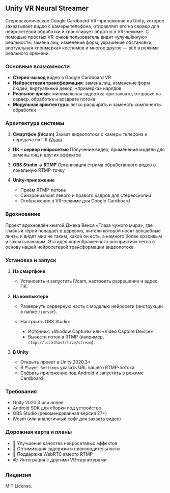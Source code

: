 ## Unity VR Neural Streamer

Стереоскопическое Google Cardboard VR-приложение на Unity, которое захватывает видео с камеры телефона, отправляет его на сервер для нейросетевой обработки и транслирует обратно в VR-режиме. С помощью простых VR-очков пользователь видит «улучшённую» реальность: замена лиц, изменение форм, украшение обстановки, виртуальная «примерка» костюмов и многое другое — всё в режиме реального времени.

### Основные возможности

* **Стерео-вывод** видео в Google Cardboard VR
* **Нейросетевая трансформация**: замена лиц, изменение форм людей, виртуальный декор, «примерка» нарядов
* **Реальное время**: минимальная задержка при захвате, отправке на сервер, обработке и возврате потока
* **Модульная архитектура**: легко расширять и заменять компоненты обработки

### Архитектура системы

1. **Смартфон (iVcam)**
   Захват видеопотока с камеры телефона и передача на ПК
   [iVcam](https://www.e2esoft.com/ivcam/)

2. **ПК – сервер нейросетью**
   Получение видео, применение модели для замены лиц и других эффектов

3. **OBS Studio → RTMP**
   Организация стрима обработанного видео в локальную RTMP-точку

4. **Unity-приложение**

   * Приём RTMP-потока
   * Синхронизация левого и правого кадров для стереоскопии
   * Отображение в VR-режиме для Google Cardboard

### Вдохновение

Проект вдохновлён книгой Джека Венса «Глаза чужого мира», где главный герой попадает в деревню, жители которой носят волшебные линзы и видят мир не таким, какой он есть, а намного более красивым и захватывающим. Эта идея «преображённого восприятия» легла в основу нашей нейросетевой трансформации видеопотока.

### Установка и запуск

1. **На смартфоне**

   * Установить и запустить iVcam, настроить разрешение и адрес ПК.

2. **На компьютере**

   * Развернуть серверную часть с моделью нейросети (инструкции в папке `/server`).
   * Настроить OBS Studio:

     * Источник: «Window Capture» или «Video Capture Device»
     * Вывести поток в RTMP (например, `rtmp://localhost/live/stream`).

3. **В Unity**

   * Открыть проект в Unity 2020.3+
   * В `Player Settings` указать URL вашего RTMP-потока
   * Собрать приложение под Android и запустить в режиме Cardboard

### Требования

* Unity 2020.3 или новее
* Android SDK для сборки под устройство
* OBS Studio (рекомендованная версия 27+)
* iVcam (или аналогичный софт для захвата видео)

### Дорожная карта и планы

* 🎨 Улучшение качества нейросетевых эффектов
* 🔧 Оптимизация задержки и производительности
* 📡 Поддержка WebRTC вместо RTMP
* 👓 Интеграция с другими VR-гарнитурами

### Лицензия

MIT License. 
